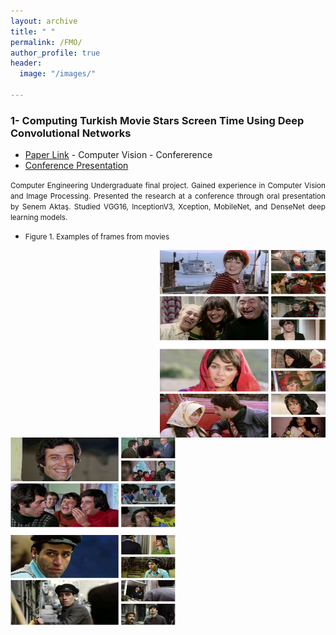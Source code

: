 ```yaml
---
layout: archive
title: " "
permalink: /FMO/
author_profile: true
header:
  image: "/images/"
  
---
```

### 1- Computing Turkish Movie Stars Screen Time Using Deep Convolutional Networks

- [Paper Link](https://www.researchgate.net/publication/353326673_Computing_Turkish_Movie_Stars_Screen_Time_Using_Deep_Convolutional_Networks) - Computer Vision - Confererence
- [Conference Presentation](https://raw.githubusercontent.com/senemaktas/senemaktas.github.io/main/WebDesignsFolder/Publications/Conference_presentation.pdf) 

<p style="text-align:justify"> <small> Computer Engineering Undergraduate final project. Gained experience in Computer Vision and Image Processing.
Presented the research at a conference through oral presentation by Senem Aktaş. Studied VGG16, InceptionV3, Xception, MobileNet, and DenseNet deep learning models. </small> </p>

- <p style="text-align:justify"> <small> Figure 1. Examples of frames from movies </small> </p>
<img src="../WebDesignsFolder/Publications/MovieScreenTime1.png" alt="before"	width="265" height="300" style="float:right"> 
<img src="../WebDesignsFolder/Publications/MovieScreenTime2.png" alt="MovieScreenTime" width="265" height="300">



